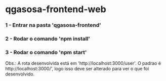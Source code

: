 # qgasosa-frontend-web

### 1 - Entrar na pasta 'qgasosa-frontend'
### 2 - Rodar o comando 'npm install'
### 3 - Rodar o comando 'npm start'

Obs.: A rota desenvolvida está em 'http://localhost:3000/user'. O padrao é http://localhost:3000/', logo isso deve ser alterado para ver o que foi desenvolvido.
